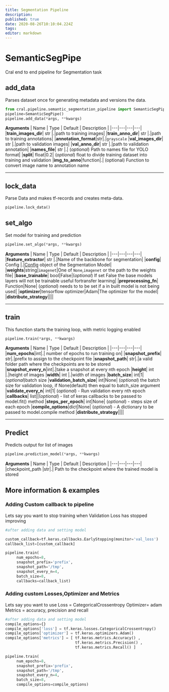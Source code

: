 ```yaml
---
title: Segmentation Pipeline
description:
published: true
date: 2020-08-26T10:10:04.224Z
tags: 
editor: markdown
---
```


# SemanticSegPipe 
Cral end to end pipeline for Segmentation task


## add_data
Parses dataset once for generating metadata and versions the data.

```py
from cral.pipeline.semantic_segmentation_pipeline import SemanticSegPipe
pipeline=SemanticSegPipe()
pipeline.add_data(*args, **kwargs)
```
**Arguments**
| Name                  | Type        | Default     | Description                            |
|---|---|---|---|
|**train_images_dir**| str |.|path to training images|
|**train_anno_dir**| str |.|path to training annotations|
|**annotation_format**|str|.|`grayscale`
|**val_images_dir**| str |.|path to validation images|
|**val_anno_dir**| str |.|path to validation annotation|
|**names_file**| str |.| (*optional*) Path to names file for YOLO format|
|**split**| float|0.2| (*optional*) float to divide training dataset into training and validation
|**img_to_anno**|function|.| (optional) Function to convert image name to annotation name

---

## lock_data
Parse Data and makes tf-records and creates meta-data.

```py
pipeline.lock_data()
```

## set_algo
Set model for training and prediction

```py
pipeline.set_algo(*args, **kwargs)
```
**Arguments**
| Name                  | Type        | Default     | Description                            |
|---|---|---|---|
|**feature_extractor**| str |.|Name of the backbone for segmentation|
|**config**| Config |.|[Config](https://cral.segmind.com/api/models/segmentation) object of the Segmentation Model|
|**weights**|string|`imagenet`|One of `None`,`imagenet` or the path to the weights file|
|**base_trainable**| bool|False|(*optional*) If set False the base models layers will not be trainable useful fortransfer learning|
|**preprocessing_fn**| Function|None| (*optional*) needs to to be set if a in built model is not being used|
|**optimizer**|tensorflow optimizer|Adam|The optimizer for the model|
|**distribute_strategy**||||

---

## train
This function starts the training loop, with metric logging enabled

```py
pipeline.train(*args, **kwargs)
```

**Arguments**
| Name                  | Type        | Default     | Description                            |
|---|---|---|---|
|**num_epochs**|int|.| number of epochs to run training on|
|**snapshot_prefix**| str|.|prefix to assign to the checkpoint file
|**snapshot_path**| str|.|a valid folder path where the checkpoints are to be stored
|**snapshot_every_n**|int|.|take a snapshot at every nth epoch
|**height**| int |.|height of images
|**width**| int |.|width of images
|**batch_size**| int|1|(*optional*)batch size
|**validation_batch_size**| int|None| (*optional*) the batch size for validation loop, if None(default) then equal to batch_size argument
|**validate_every_n**| int|1| (*optional*) - Run validation every nth epoch
|**callbacks**| list||(*optional*) - list of keras callbacks to be passed to model.fit() method
|**steps_per_epoch**| int|None| (*optional*) - steps size of each epoch
|**compile_options**|dict|None| (*optional*) - A dictionary to be passed to model.compile method
|**distribute_strategy**||||

---

## Predict
Predicts output for list of images
```py
pipeline.prediction_model(*args, **kwargs)
```
**Arguments**
| Name                  | Type        | Default     | Description                            |
|---|---|---|---|
|checkpoint_path |str|.| Path to the checkpoint where the trained model is stored


## More information & examples
### Adding Custom callback to pipeline
Lets say you want to stop training when Validation Loss has stopped improving
```py
#after adding data and setting model

custom_callback=tf.keras.callbacks.EarlyStopping(monitor='val_loss')
callback_list=[custom_callback]

pipeline.train(
     num_epochs=8,
     snapshot_prefix='prefix',
     snapshot_path='/tmp',
     snapshot_every_n=4,
     batch_size=8,
     callbacks=callback_list)

```

### Adding custom Losses,Optimizer and Metrics
Lets say you want to use
Loss = CategoricalCrossentropy
Optimizer= adam
Metrics = accuracy, precision and recall
```py
#after adding data and setting model
compile_options={}
compile_options['loss'] = tf.keras.losses.CategoricalCrossentropy()
compile_options['optimizer'] = tf.keras.optimizers.Adam()
compile_options['metrics'] = [ tf.keras.metrics.Accuracy() ,
                               tf.keras.metrics.Precision() ,
                               tf.keras.metrics.Recall() ]

pipeline.train(
     num_epochs=8,
     snapshot_prefix='prefix',
     snapshot_path='/tmp',
     snapshot_every_n=4,
     batch_size=8,
     compile_options=compile_options)

```



